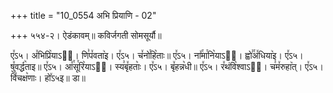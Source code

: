+++
title = "10_0554 अभि प्रियाणि - 02"

+++
५५४-२। ऐडंकावम्॥ कविर्जगती सोमसूर्यौ॥

ए꣤ऽ५। अ꣤भिप्रि꣥याऽ२᳐। णि꣣प꣤वता꣥इ। ए꣤ऽ५। च꣤नो꣯हि꣥ताः॥ ए꣤ऽ५। ना꣤꣯मा꣯नि꣥याऽ२᳐। ह्वो꣣꣯अ꣤धिया꣥इ। ए꣤ऽ५। षु꣤वर्द्ध꣥ताइ॥ ए꣤ऽ५। आ꣤꣯सू꣯रि꣥याऽ२᳐। स्य꣣बृ꣤हताः꣥। ए꣤ऽ५। बृ꣤हन्न꣥धी॥ ए꣤ऽ५। र꣤थंवि꣥श्वाऽ२᳐। च꣣म꣤रुहा꣥त्। ए꣤ऽ५। वि꣤चक्ष꣥णाः। हो꣤ऽ५इ॥ डा॥